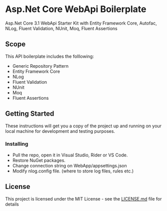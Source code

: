 # Asp.Net Core WebApi Boilerplate

Asp.Net Core 3.1 WebApi Starter Kit with Entity Framework Core, Autofac, NLog, Fluent Validation, NUnit, Moq, Fluent Assertions


## Scope

This API boilerplate includes the folllowing:

- Generic Repository Pattern
- Entity Framework Core
- NLog
- Fluent Validation
- NUnit
- Moq
- Fluent Assertions

## Getting Started

These instructions will get you a copy of the project up and running on your local machine for development and testing purposes.

### Installing
- Pull the repo, open it in Visual Studio, Rider or VS Code.
- Restore NuGet packages.
- Change connection string on WebApp/appsettings.json
- Modify nlog.config file. (where to store log files, rules etc.)

## License

This project is licensed under the MIT License - see the [LICENSE.md](LICENSE) file for details
